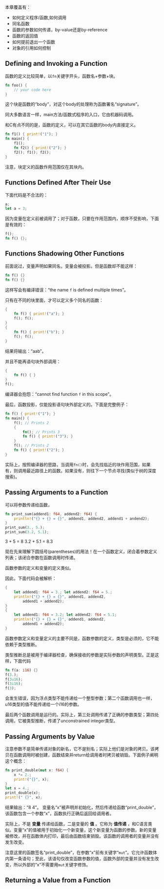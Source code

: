 本章覆盖有：

- 如何定义程序/函数,如何调用
- 同名函数
- 函数的参数如何传递，by-value还是by-reference
- 函数的返回值
- 如何提前退出一个函数
- 对象的引用如何控制

## Defining and Invoking a Function

函数的定义比较简单，以`fn`关键字开头，函数名+参数+块。

```rust
fn foo() {
    // your code here
}
```

这个块是函数的“body”，对这个body的处理称为函数署名“signature”。

同大多数语言一样，main方法/函数式程序的入口，它由机器码调用。

和C有点不同的是，函数的定义，可以在其它函数的body内直接定义。

```rust
fn f1() { print!("1"); }
fn main() {
    f1();
    fn f2() { print!("2"); }
    f2(); f1(); f2();
}
```

注意，块定义的函数作用范围仅在其块内。


## Functions Defined After Their Use

下面代码是不合法的：

```rust
a;
let a = 3;
```

因为变量在定义前被调用了；对于函数，只要在作用范围内，顺序不受影响，下面是有效的：

```rust
f();
fn f() {};
```

## Functions Shadowing Other Functions

前面说过，变量声明如果同名，变量会被投影。但是函数却不能这样：

```rust
fn f() {}
fn f() {}
```

这样写会有编译错误：“the name `f` is defined multiple times”。

只有在不同的块里面，才可以定义多个同名的函数：

```rust
{
    fn f() { print!("a"); }
    f(); f();
}
{
    fn f() { print!("b"); }
    f(); f();
}
```

结果将输出：“aab”。

并且不能再语句块外部调用：

```rust
{
    fn f() { }
}
f();
```

编译器会抱怨：“cannot find function `f` in this scope”。

最后，函数投影，仅能投影语句块外部定义的。下面是完整例子：

```rust
fn f() { print!("1"); }
fn main() {
    f(); // Prints 2
    {
        fn(); // Prints 3
        fn f() { print!("3"); }
    }
    f(); // Prints 2
    fn f() { print!("2"); }
}
```

实际上，按照编译器的思路，当调用`fn()`时，会先找临近的块作用范围，如果有，则调用最近路径上的函数。如果没有，则往下一个节点寻找(类似于树的深度搜索)。

## Passing Arguments to a Function

可以将参数传递给函数，

```rust
fn print_sum(addend1: f64, addend2: f64) {
	println!("{} + {} = {}", addend1, addend2, addend1 + andend2);
}
print_sum(3., 5.);
print_sum(3.2, 5.1);
```

3 + 5 = 8
3.2 + 5.1 = 8.3

现在先来理解下圆括号(parentheses)的用法！在一个函数定义，闭合着参数定义列表；该闭合参数在函数调用时传递。

函数参数的定义和变量的定义类似。

因此，下面代码会被解析：

```rust
{
	let addend1: f64 = 3.; let addend2: f64 = 5.;
	println!("{} + {} = {}", addend1, addend2,
		addend1 + addend2);
}
{
	let addend1: f64 = 3.2; let addend2: f64 = 5.1;
	println!("{} + {} = {}", addend1, addend2,
		addend1 + addend2);
}
```

函数参数定义和变量定义的主要不同是，函数参数的定义，类型是必须的，它不能依赖于类型推断。

类型推断总是被用于编译器检查，确保接收的参数是实际参数的声明类型。正是这样，下面代码

```rust
fn f(a: i16) {}
f(3.);
f(3u16);
f(3i16);
f(3);
```

会发生错误，因为浮点类型不能传递给一个整型参数；第二个函数调用也一样，u16类型的值不能传递给一个i16的参数。

最后两个函数调用是运行的。实际上，第三处调用传递了正确的参数类型；第四处调用，它被类型推断，传递了unconstrained integer类型。


## Passing Arguments by Value

注意参数不是简单传递对象的新名，它不是别名；实际上他们是对象的拷贝。该拷贝在函数调用时被创建，函数结束并return给调用者时拷贝被销毁。下面例子阐明这个概念：

```rust
fn print_double(mut x: f64) {
	x *= 2.;
	print!("{}", x);
}
let x = 4.;
print_double(x);
print!(" {}", x);
```

结果输出：“8 4”。
变量名“x”被声明并初始化，然后传递给函数“print_double”，该函数包含一个参数“x”，函数执行正确后返回给调用者。

实际上，不是 __变量__ 传递给函数，二是变量的 __值__ 。它称为 __值传递__ ，和C语言类似。变量“x”的值被用于初始化一个新变量，这个新变量为函数的参数。新的变量被修改，并在函数体内打印，最后由函数结束销毁。该函数的调用者的变量并没有发生改变。

注意这里的函数签名“print_double”，在参数“x”前有关键字“`mut`”。它允许函数体内第一条语句；至此，该语句仅改变函数参数的值，函数外部的变量并没有发生改变，所以外部的“x”不需要用`mut`关键字修饰。


## Returning a Value from a Function























































































